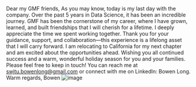 Dear my GMF friends,
As you may know, today is my last day with the company. Over the past 5 years in Data Science, it has been an incredible journey. GMF has been the cornerstone of my career, where I have grown, learned, and built friendships that I will cherish for a lifetime.
I deeply appreciate the time we spent working together. Thank you for your guidance, support, and collaboration—this experience is a lifelong asset that I will carry forward.
I am relocating to California for my next chapter and am excited about the opportunities ahead. Wishing you all continued success and a warm, wonderful holiday season for you and your families. Please feel free to keep in touch!
You can reach me at swjtu.bowenlong@gmail.com or connect with me on LinkedIn: Bowen Long.
Warm regards,
Bowen
![image](https://github.com/user-attachments/assets/e7b8a9e6-f1f0-4d1e-a266-e89802262347)



